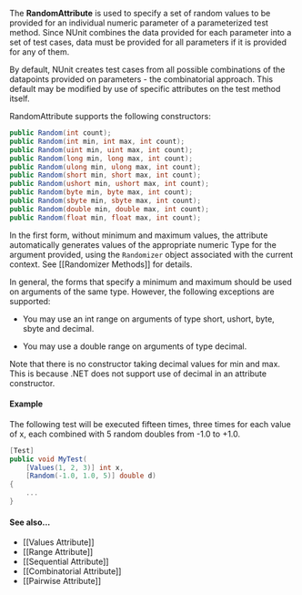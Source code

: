 The **RandomAttribute** is used to specify a set of random values to be provided
for an individual numeric parameter of a parameterized test method. Since
NUnit combines the data provided for each parameter into a set of
test cases, data must be provided for all parameters if it is
provided for any of them.

By default, NUnit creates test cases from all possible combinations
of the datapoints provided on parameters - the combinatorial approach.
This default may be modified by use of specific attributes on the
test method itself.

RandomAttribute supports the following constructors:

```C#
public Random(int count);
public Random(int min, int max, int count);
public Random(uint min, uint max, int count);
public Random(long min, long max, int count);
public Random(ulong min, ulong max, int count);
public Random(short min, short max, int count);
public Random(ushort min, ushort max, int count);
public Random(byte min, byte max, int count);
public Random(sbyte min, sbyte max, int count);
public Random(double min, double max, int count);
public Random(float min, float max, int count);
```

In the first form, without minimum and maximum values, the attribute automatically generates values of the appropriate numeric Type for the argument provided, using the `Randomizer` object associated with the current context. See [[Randomizer Methods]] for details.

In general, the forms that specify a minimum and maximum should be used on arguments of the same type. However, the following exceptions are supported:

* You may use an int range on arguments of type short, ushort, byte, sbyte and decimal.

* You may use a double range on arguments of type decimal.

Note that there is no constructor taking decimal values for min and max. This is because .NET does not support use of decimal in an attribute constructor.
   
#### Example

The following test will be executed fifteen times, three times
for each value of x, each combined with 5 random doubles from -1.0 to +1.0.

```C#
[Test]
public void MyTest(
    [Values(1, 2, 3)] int x,
    [Random(-1.0, 1.0, 5)] double d)
{
    ...
}
```

#### See also...
 * [[Values Attribute]]
 * [[Range Attribute]]
 * [[Sequential Attribute]]
 * [[Combinatorial Attribute]]
 * [[Pairwise Attribute]]
